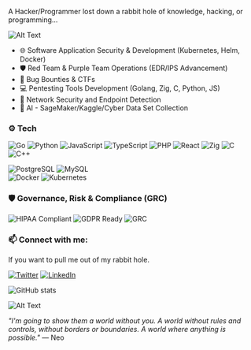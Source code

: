 A Hacker/Programmer lost down a rabbit hole of knowledge, hacking, or programming... 

![Alt Text](https://media.giphy.com/media/8gJ28HfjAkc9y/giphy.gif?cid=790b7611d7es3qjulpys01ve9e6iq8hxr5k6iurkqh5devvx&ep=v1_gifs_search&rid=giphy.gif&ct=g)


- 🌐 Software Application Security & Development (Kubernetes, Helm, Docker)
- 🛡️ Red Team & Purple Team Operations (EDR/IPS Advancement)
- 👾 Bug Bounties & CTFs
- 💻 Pentesting Tools Development (Golang, Zig, C, Python, JS)
- 📡 Network Security and Endpoint Detection
- 🤖 AI - SageMaker/Kaggle/Cyber Data Set Collection

### ⚙️ Tech 
![Go](https://img.shields.io/badge/-Go-00ADD8?logo=go&logoColor=white)
![Python](https://img.shields.io/badge/-Python-3776AB?logo=python&logoColor=white)
![JavaScript](https://img.shields.io/badge/-JavaScript-F7DF1E?logo=javascript&logoColor=black)
![TypeScript](https://img.shields.io/badge/-TypeScript-3178C6?logo=typescript&logoColor=white)
![PHP](https://img.shields.io/badge/-PHP-777BB4?logo=php&logoColor=white)
![React](https://img.shields.io/badge/-React-61DAFB?logo=react&logoColor=black)
![Zig](https://img.shields.io/badge/-Zig-F7A41D?logo=zig&logoColor=white)
![C](https://img.shields.io/badge/-C-A8B9CC?logo=c&logoColor=black)
![C++](https://img.shields.io/badge/-C++-00599C?logo=c%2b%2b&logoColor=white)


![PostgreSQL](https://img.shields.io/badge/-PostgreSQL-4169E1?logo=postgresql&logoColor=white)
![MySQL](https://img.shields.io/badge/-MySQL-4479A1?logo=mysql&logoColor=white)  
![Docker](https://img.shields.io/badge/-Docker-2496ED?logo=docker&logoColor=white)
![Kubernetes](https://img.shields.io/badge/-Kubernetes-326CE5?logo=kubernetes&logoColor=white)


### 🛡️ Governance, Risk & Compliance (GRC)
![HIPAA Compliant](https://img.shields.io/badge/-HIPAA-blue)
![GDPR Ready](https://img.shields.io/badge/-GDPR-informational)
![GRC](https://img.shields.io/badge/-GRC-007396?style=flat&logo=security&logoColor=white)

### 📫 Connect with me:
If you want to pull me out of my rabbit hole.

[![Twitter](https://img.shields.io/badge/-X%20(Twitter)-1DA1F2?logo=x&logoColor=white)](https://x.com/WR4lTH_)
[![LinkedIn](https://img.shields.io/badge/-LinkedIn-0A66C2?logo=linkedin&logoColor=white)](https://www.linkedin.com/in/heber-moreira-a2501119a/)


![GitHub stats](https://github-readme-stats.vercel.app/api?username=h3bzzz&theme=radical&show_icons=true)

![Alt Text](https://media.giphy.com/media/hs7G6EaFFtICA9cHZz/giphy.gif)


_"I'm going to show them a world without you. A world without rules and controls, without borders or boundaries. A world where anything is possible."_ — Neo







